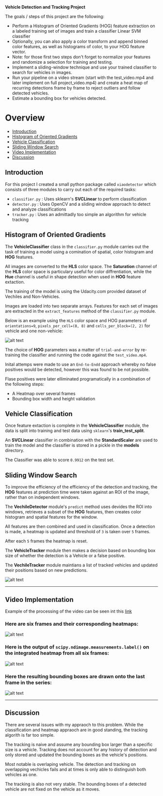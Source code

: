 
**Vehicle Detection and Tracking Project**

The goals / steps of this project are the following:

* Perform a Histogram of Oriented Gradients (HOG) feature extraction on a labeled training set of images and train a classifier Linear SVM classifier
* Optionally, you can also apply a color transform and append binned color features, as well as histograms of color, to your HOG feature vector. 
* Note: for those first two steps don't forget to normalize your features and randomize a selection for training and testing.
* Implement a sliding-window technique and use your trained classifier to search for vehicles in images.
* Run your pipeline on a video stream (start with the test_video.mp4 and later implement on full project_video.mp4) and create a heat map of recurring detections frame by frame to reject outliers and follow detected vehicles.
* Estimate a bounding box for vehicles detected.

[//]: # (Image References)
[image1]: ./output_images/hog_feature_scatter_plot.jpg
[image2]: ./examples/HOG_example.jpg
[image3]: ./examples/test1.jpg
[image4]: ./examples/sliding_window.jpg
[image5]: ./examples/bboxes_and_heat.png
[image6]: ./examples/labels_map.png
[image7]: ./examples/output_bboxes.png
[video1]: ./project_video.mp4

# Overview

* [Introduction](#introduction)
* [Histogram of Oriented Gradients](#histogram-of-oriented-gradients)
* [Vehicle Classification](#vehicle-classification)
* [Sliding Window Search](#sliding-window-search)
* [Video Implementation](#video-implementation)
* [Discussion](#dicussion)

## Introduction

For this project I created a small python package called `xiaodetector` which consists of three modules to carry out each of the required tasks:
 
* `classifier.py` : Uses sklearn's __SVCLinear__ to perform classification
* `detector.py` : Uses OpenCV and a sliding window approach to detect and analyze classifications
* `tracker.py` : Uses an admittadly too simple an algorithm for vehicle tracking

## Histogram of Oriented Gradients

The __VehicleClassifier__ class in the `classifier.py` module carries out the task of training a model using a comination of spatial, color histogram and __HOG__ features.

All images are converted to the __HLS__ color space.  The __Saturation__ channel of the __HLS__ color space is particulary useful for color diffrentiation, while the __Hue__ channel is useful in shape detection when used in __HOG__ feature extaction.

The training of the model is using the Udacity.com provided dataset of Vechiles and Non-Vehicles.

Images are loaded into two separate arrays.  Features for each set of images are extracted in the `extract_features` method of the `classifier.py` module.

Below is an example using the `HLS` color space and HOG parameters of `orientations=9`, `pixels_per_cell=(8, 8)` and `cells_per_block=(2, 2)` for vehicle and one non-vehicle:


![alt text][image2]

The choice of __HOG__ parameters was a matter of `trial-and-error` by re-training the classifier and running the code against the `test_video.mp4`.  

Inital attemps were made to use an `End-to-Endd` approach whereby no false positives would be detected, however this was found to be not possible.

Flase positives were later elliminated programatically in a combination of the following steps:

* A Heatmap over several frames
* Bounding box width and height validation

## Vehicle Classification

Once feature extaction is complete in the __VehicleClassifier__ module, the data is split into training and test data using `sklearn`'s __train_test_split__.

An __SVCLinear__ classifier in combination with the __StandardScaler__ are used to train the model and the classifier is stored in a pickle in the __models__ directory.

The Classifier was able to score `0.9912` on the test set.

## Sliding Window Search

To improve the efficiency of the efficiency of the detection and tracking, the __HOG__ features at prediction time were taken against an ROI of the image, rather than on independent windows.

The __VechileDetector__ module's `predict` method uses devides the ROI into windows, retrieves a subset of the __HOG__ features, then creates color histogram and spatial features for the window.

All features are then combined and used in classification.  Once a detection is made, a heatmap is updated and threshold of `3` is taken over `5` frames.

After each `5` frames the heatmap is reset.

The __VehicleTracker__ module then makes a decision based on bounding box size of whether the detection is a Vehicle or a false positive.

The __VechileTracker__ module maintians a list of tracked vehicles and updated their positions based on new predictions.

![alt text][image3]

---

## Video Implementation

Example of the processing of the video can be seen int this [link](./output_video.mp4)


### Here are six frames and their corresponding heatmaps:

![alt text][image5]

### Here is the output of `scipy.ndimage.measurements.label()` on the integrated heatmap from all six frames:
![alt text][image6]

### Here the resulting bounding boxes are drawn onto the last frame in the series:
![alt text][image7]



---

## Discussion

There are several issues with my appraoch to this problem.  While the classification and heatmap appraoch are in good standing, the tracking algorith is far too simple.

The tracking is naive and assume any bounding box larger than a specific size is a vehicle.  Tracking does not account for any history of detection and only stored and updated the bounding boxes as the vehicle's positions.

Most notable is overlaping vehicle.  The detection and tracking on overlapping vechicles fails and at times is only able to distinguish both vehicles as one.

The tracking is also not very stable.  The bounding boxes of a detected vehicle are not fixed on the vehicle as it moves.




